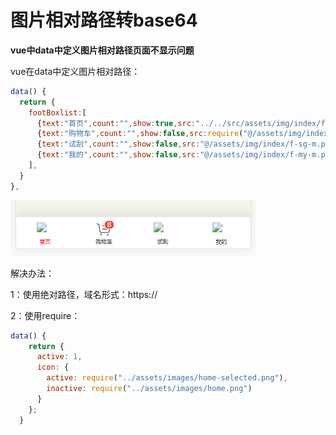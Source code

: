 # 图片相对路径转base64

**vue中data中定义图片相对路径页面不显示问题**

vue在data中定义图片相对路径：

```js
data() {
  return {
    footBoxlist:[
      {text:"首页",count:"",show:true,src:"../../src/assets/img/index/f-home-h.png",link:"/"},
      {text:"购物车",count:"",show:false,src:require("@/assets/img/index/f-cart-m.png"),link:"/view/cart.html"},
      {text:"试刮",count:"",show:false,src:"@/assets/img/index/f-sg-m.png",link:"http://ggl.zhcw.com/h5/ggl/"},
      {text:"我的",count:"",show:false,src:"@/assets/img/index/f-my-m.png",link:"/view/personal.html"}
    ],
  }
},
```

![An image](../vue/assets/1590389857367.png)

解决办法：

1：使用绝对路径，域名形式：https://

2：使用require：

```js
data() {
    return {
      active: 1,
      icon: {
        active: require("../assets/images/home-selected.png"),
        inactive: require("../assets/images/home.png")
      }
    };
  }
```

